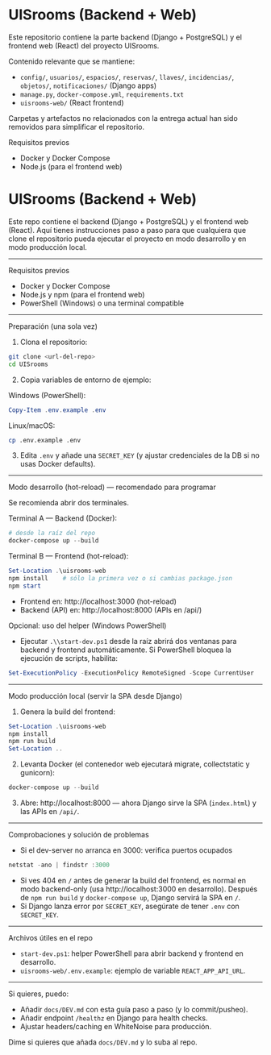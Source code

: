# UISrooms (Backend + Web)

Este repositorio contiene la parte backend (Django + PostgreSQL) y el frontend web (React) del proyecto UISrooms.

Contenido relevante que se mantiene:
- `config/`, `usuarios/`, `espacios/`, `reservas/`, `llaves/`, `incidencias/`, `objetos/`, `notificaciones/` (Django apps)
- `manage.py`, `docker-compose.yml`, `requirements.txt`
- `uisrooms-web/` (React frontend)

Carpetas y artefactos no relacionados con la entrega actual han sido removidos para simplificar el repositorio.

Requisitos previos
- Docker y Docker Compose
- Node.js (para el frontend web)

# UISrooms (Backend + Web)

Este repo contiene el backend (Django + PostgreSQL) y el frontend web (React). Aquí tienes instrucciones paso a paso para que cualquiera que clone el repositorio pueda ejecutar el proyecto en modo desarrollo y en modo producción local.

-----

Requisitos previos
- Docker y Docker Compose
- Node.js y npm (para el frontend web)
- PowerShell (Windows) o una terminal compatible

-----

Preparación (una sola vez)
1. Clona el repositorio:

```bash
git clone <url-del-repo>
cd UISrooms
```

2. Copia variables de entorno de ejemplo:

Windows (PowerShell):
```powershell
Copy-Item .env.example .env
```
Linux/macOS:
```bash
cp .env.example .env
```

3. Edita `.env` y añade una `SECRET_KEY` (y ajustar credenciales de la DB si no usas Docker defaults).

-----

Modo desarrollo (hot-reload) — recomendado para programar

Se recomienda abrir dos terminales.

Terminal A — Backend (Docker):
```powershell
# desde la raíz del repo
docker-compose up --build
```

Terminal B — Frontend (hot-reload):
```powershell
Set-Location .\uisrooms-web
npm install    # sólo la primera vez o si cambias package.json
npm start
```

- Frontend en: http://localhost:3000 (hot-reload)
- Backend (API) en: http://localhost:8000 (APIs en /api/)

Opcional: uso del helper (Windows PowerShell)
- Ejecutar `.\\start-dev.ps1` desde la raíz abrirá dos ventanas para backend y frontend automáticamente. Si PowerShell bloquea la ejecución de scripts, habilita:

```powershell
Set-ExecutionPolicy -ExecutionPolicy RemoteSigned -Scope CurrentUser
```

-----

Modo producción local (servir la SPA desde Django)

1. Genera la build del frontend:

```powershell
Set-Location .\uisrooms-web
npm install
npm run build
Set-Location ..
```

2. Levanta Docker (el contenedor web ejecutará migrate, collectstatic y gunicorn):

```powershell
docker-compose up --build
```

3. Abre: http://localhost:8000 — ahora Django sirve la SPA (`index.html`) y las APIs en `/api/`.

-----

Comprobaciones y solución de problemas
- Si el dev-server no arranca en 3000: verifica puertos ocupados

```powershell
netstat -ano | findstr :3000
```

- Si ves 404 en `/` antes de generar la build del frontend, es normal en modo backend-only (usa http://localhost:3000 en desarrollo). Después de `npm run build` y `docker-compose up`, Django servirá la SPA en `/`.
- Si Django lanza error por `SECRET_KEY`, asegúrate de tener `.env` con `SECRET_KEY`.

-----

Archivos útiles en el repo
- `start-dev.ps1`: helper PowerShell para abrir backend y frontend en desarrollo.
- `uisrooms-web/.env.example`: ejemplo de variable `REACT_APP_API_URL`.

-----

Si quieres, puedo:
- Añadir `docs/DEV.md` con esta guía paso a paso (y lo commit/pusheo).
- Añadir endpoint `/healthz` en Django para health checks.
- Ajustar headers/caching en WhiteNoise para producción.

Dime si quieres que añada `docs/DEV.md` y lo suba al repo.
